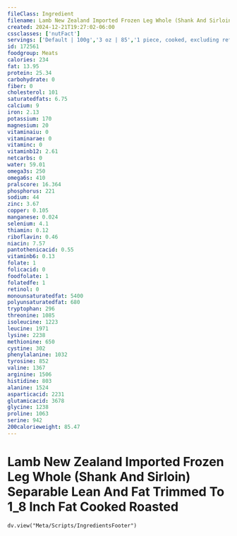 ```yaml
---
fileClass: Ingredient
filename: Lamb New Zealand Imported Frozen Leg Whole (Shank And Sirloin) Separable Lean And Fat Trimmed To 1_8 Inch Fat Cooked Roasted
created: 2024-12-21T19:27:02-06:00
cssclasses: ['nutFact']
servings: ['Default | 100g','3 oz | 85','1 piece, cooked, excluding refuse (yield from 1 lb raw meat with refuse) | 253']
id: 172561
foodgroup: Meats
calories: 234
fat: 13.95
protein: 25.34
carbohydrate: 0
fiber: 0
cholesterol: 101
saturatedfats: 6.75
calcium: 9
iron: 2.13
potassium: 170
magnesium: 20
vitaminaiu: 0
vitaminarae: 0
vitaminc: 0
vitaminb12: 2.61
netcarbs: 0
water: 59.01
omega3s: 250
omega6s: 410
pralscore: 16.364
phosphorus: 221
sodium: 44
zinc: 3.67
copper: 0.105
manganese: 0.024
selenium: 4.1
thiamin: 0.12
riboflavin: 0.46
niacin: 7.57
pantothenicacid: 0.55
vitaminb6: 0.13
folate: 1
folicacid: 0
foodfolate: 1
folatedfe: 1
retinol: 0
monounsaturatedfat: 5400
polyunsaturatedfat: 680
tryptophan: 296
threonine: 1085
isoleucine: 1223
leucine: 1971
lysine: 2238
methionine: 650
cystine: 302
phenylalanine: 1032
tyrosine: 852
valine: 1367
arginine: 1506
histidine: 803
alanine: 1524
asparticacid: 2231
glutamicacid: 3678
glycine: 1238
proline: 1063
serine: 942
200calorieweight: 85.47
---
```


# Lamb New Zealand Imported Frozen Leg Whole (Shank And Sirloin) Separable Lean And Fat Trimmed To 1_8 Inch Fat Cooked Roasted

```dataviewjs
dv.view("Meta/Scripts/IngredientsFooter")
```